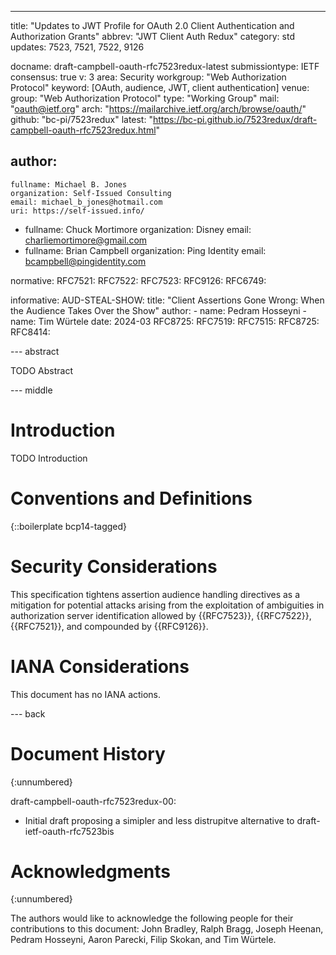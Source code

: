 ---
title: "Updates to JWT Profile for OAuth 2.0 Client Authentication and Authorization Grants"
abbrev: "JWT Client Auth Redux"
category: std
updates: 7523, 7521, 7522, 9126

docname: draft-campbell-oauth-rfc7523redux-latest
submissiontype: IETF
consensus: true
v: 3
area: Security
workgroup: "Web Authorization Protocol"
keyword: [OAuth, audience, JWT, client authentication]
venue:
  group: "Web Authorization Protocol"
  type: "Working Group"
  mail: "oauth@ietf.org"
  arch: "https://mailarchive.ietf.org/arch/browse/oauth/"
  github: "bc-pi/7523redux"
  latest: "https://bc-pi.github.io/7523redux/draft-campbell-oauth-rfc7523redux.html"

author:
 -
    fullname: Michael B. Jones
    organization: Self-Issued Consulting
    email: michael_b_jones@hotmail.com
    uri: https://self-issued.info/
 -
    fullname: Chuck Mortimore
    organization: Disney
    email: charliemortimore@gmail.com
 -
    fullname: Brian Campbell
    organization: Ping Identity
    email: bcampbell@pingidentity.com

normative:
  RFC7521:
  RFC7522:
  RFC7523:
  RFC9126:
  RFC6749:

informative:
  AUD-STEAL-SHOW:
    title: "Client Assertions Gone Wrong: When the Audience Takes Over the Show"
    author:
      -
        name: Pedram Hosseyni
      -
        name: Tim Würtele
    date: 2024-03
  RFC8725:
  RFC7519:
  RFC7515:
  RFC8725:
  RFC8414:


--- abstract

TODO Abstract


--- middle

# Introduction

TODO Introduction


# Conventions and Definitions

{::boilerplate bcp14-tagged}


# Security Considerations

This specification tightens assertion audience handling directives as a mitigation for
potential attacks arising from the exploitation of ambiguities in authorization server
identification allowed by {{RFC7523}}, {{RFC7522}}, {{RFC7521}}, and compounded by {{RFC9126}}.


# IANA Considerations

This document has no IANA actions.


--- back

# Document History
{:unnumbered}

draft-campbell-oauth-rfc7523redux-00:

* Initial draft proposing a simipler and less distrupitve alternative to draft-ietf-oauth-rfc7523bis

# Acknowledgments
{:unnumbered}

The authors would like to acknowledge the following people for their contributions to this document:
John Bradley,
Ralph Bragg,
Joseph Heenan,
Pedram Hosseyni,
Aaron Parecki,
Filip Skokan,
and Tim Würtele.
